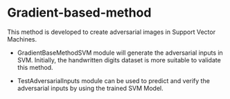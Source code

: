 # Gradient-based-method

This method is developed to create adversarial images in Support Vector Machines.

- GradientBaseMethodSVM module will generate the adversarial inputs in SVM. Initially, the handwritten digits dataset is more suitable to validate this method.

- TestAdversarialInputs module can be used to predict and verify the adversarial inputs by using the trained SVM Model.
